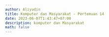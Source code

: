 ```yaml
---
author: Aliyudin
title: Komputer dan Masyarakat - Pertemuan 14
date: 2023-06-07T1:43:47+07:00
description: komputer dan Masyarakat
math: false
---
```

